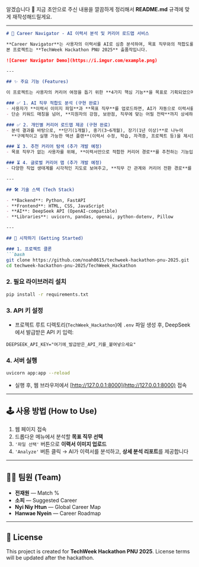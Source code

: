 알겠습니다 🚀
지금 초안으로 주신 내용을 깔끔하게 정리해서 **README.md** 규격에 맞게 재작성해드릴게요.

---

````markdown
# 🚀 Career Navigator - AI 이력서 분석 및 커리어 로드맵 서비스

**Career Navigator**는 사용자의 이력서를 AI로 심층 분석하여, 목표 직무와의 적합도를 진단하고 개인 맞춤형 커리어 성장 로드맵을 제공하는 웹 애플리케이션입니다.  
본 프로젝트는 **TechWeek Hackathon PNU 2025** 출품작입니다.

![Career Navigator Demo](https://i.imgur.com/example.png)

---

## ✨ 주요 기능 (Features)

이 프로젝트는 사용자의 커리어 여정을 돕기 위한 **4가지 핵심 기능**을 목표로 기획되었으며, 현재 **1번과 2번 기능**이 구현되어 있습니다.

### ✅ 1. AI 직무 적합도 분석 (구현 완료)
- 사용자가 **이력서 이미지 파일**과 **목표 직무**를 업로드하면, AI가 자동으로 이력서를 분석합니다.  
- 단순 키워드 매칭을 넘어, **지원자의 강점, 보완점, 직무에 맞는 어필 전략**까지 상세하게 제공합니다.  

### ✅ 2. 개인별 커리어 로드맵 제공 (구현 완료)
- 분석 결과를 바탕으로, **단기(1개월), 중기(3~6개월), 장기(1년 이상)**로 나누어  
  **구체적이고 실행 가능한 액션 플랜**(이력서 수정, 학습, 자격증, 프로젝트 등)을 제시합니다.  

### ⏳ 3. 추천 커리어 탐색 (추가 개발 예정)
- 목표 직무가 없는 사용자를 위해, **이력서만으로 적합한 커리어 경로**를 추천하는 기능입니다.  

### ⏳ 4. 글로벌 커리어 맵 (추가 개발 예정)
- 다양한 직업 생태계를 시각적인 지도로 보여주고, **직무 간 관계와 커리어 전환 경로**를 탐색할 수 있는 기능입니다.  

---

## 🛠️ 기술 스택 (Tech Stack)

- **Backend**: Python, FastAPI  
- **Frontend**: HTML, CSS, JavaScript  
- **AI**: DeepSeek API (OpenAI-compatible)  
- **Libraries**: uvicorn, pandas, openai, python-dotenv, Pillow  

---

## 🏁 시작하기 (Getting Started)

### 1. 프로젝트 클론
```bash
git clone https://github.com/noah0615/techweek-hackathon-pnu-2025.git
cd techweek-hackathon-pnu-2025/TechWeek_Hackathon
````

### 2. 필요 라이브러리 설치

```bash
pip install -r requirements.txt
```

### 3. API 키 설정

* 프로젝트 루트 디렉토리(`TechWeek_Hackathon`)에 `.env` 파일 생성 후, DeepSeek에서 발급받은 API 키 입력:

```env
DEEPSEEK_API_KEY="여기에_발급받은_API_키를_붙여넣으세요"
```

### 4. 서버 실행

```bash
uvicorn app:app --reload
```

* 실행 후, 웹 브라우저에서 [http://127.0.0.1:8000](http://127.0.0.1:8000) 접속

---

## 🕹️ 사용 방법 (How to Use)

1. 웹 페이지 접속
2. 드롭다운 메뉴에서 분석할 **목표 직무 선택**
3. `'파일 선택'` 버튼으로 **이력서 이미지 업로드**
4. `'Analyze'` 버튼 클릭 → AI가 이력서를 분석하고, **상세 분석 리포트**를 제공합니다

---

## 🧑‍💻 팀원 (Team)

* **전재원** — Match %
* **소피** — Suggested Career
* **Nyi Niy Htun** — Global Career Map
* **Hanwae Nyein** — Career Roadmap

---

## 📜 License

This project is created for **TechWeek Hackathon PNU 2025**.
License terms will be updated after the hackathon.

```

